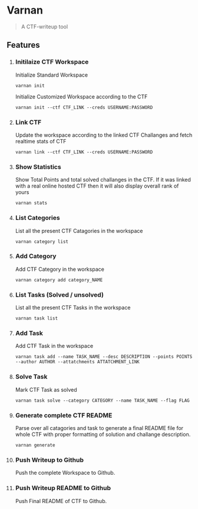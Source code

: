 # Varnan

> A CTF-writeup tool

## Features

1. ### Initilaize CTF Workspace <br>
    Initialize Standard Workspace
    ```
    varnan init
    ```
    Initialize Customized Workspace according to the CTF
    ```
    varnan init --ctf CTF_LINK --creds USERNAME:PASSWORD
    ```
2. ### Link CTF
    Update the workspace according to the linked CTF Challanges and fetch realtime stats of CTF
    ```
    varnan link --ctf CTF_LINK --creds USERNAME:PASSWORD
    ```
3. ### Show Statistics
    Show Total Points and total solved challanges in the CTF. If it was linked with a real online hosted CTF then it will also display overall rank of yours
    ```
    varnan stats
    ```
4. ### List Categories
    List all the present CTF Catagories in the workspace
    ```
    varnan category list
    ```
5. ### Add Category
    Add CTF Category in the workspace
    ```
    varnan category add category_NAME
    ```
6. ### List Tasks (Solved / unsolved)
    List all the present CTF Tasks in the workspace
    ```
    varnan task list
    ```
7. ### Add Task
    Add CTF Task in the workspace
    ```
    varnan task add --name TASK_NAME --desc DESCRIPTION --points POINTS --author AUTHOR --attatchments ATTATCHMENT_LINK
    ```
8. ### Solve Task
    Mark CTF Task as solved
    ```
    varnan task solve --category CATEGORY --name TASK_NAME --flag FLAG
    ```
9. ### Generate complete CTF README
    Parse over all catagories and task to generate a final README file for whole CTF with proper formatting of solution and challange description.
    ```
    varnan generate
    ```
10. ### Push Writeup to Github
    Push the complete Workspace to Github.
11. ### Push Writeup README to Github
    Push Final README of CTF to Github.